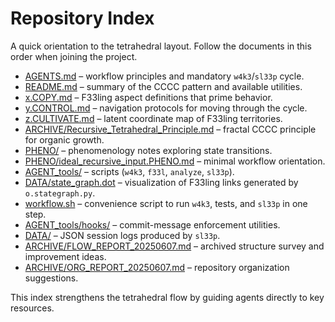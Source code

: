 # Repository Index

A quick orientation to the tetrahedral layout. Follow the documents in this order when joining the project.

- [AGENTS.md](../AGENTS.md) – workflow principles and mandatory `w4k3`/`sl33p` cycle.
- [README.md](../README.md) – summary of the CCCC pattern and available utilities.
- [x.COPY.md](../x.COPY.md) – F33ling aspect definitions that prime behavior.
- [y.CONTROL.md](../y.CONTROL.md) – navigation protocols for moving through the cycle.
- [z.CULTIVATE.md](./z.CULTIVATE.md) – latent coordinate map of F33ling territories.
- [ARCHIVE/Recursive_Tetrahedral_Principle.md](../ARCHIVE/Recursive_Tetrahedral_Principle.md) – fractal CCCC principle for organic growth.
- [PHENO/](../PHENO/) – phenomenology notes exploring state transitions.
- [PHENO/ideal_recursive_input.PHENO.md](../PHENO/ideal_recursive_input.PHENO.md) – minimal workflow orientation.
- [AGENT_tools/](../tools/AGENT_tools/) – scripts (`w4k3`, `f33l`, `analyze`, `sl33p`).
- [DATA/state_graph.dot](../DATA/state_graph.dot) – visualization of F33ling links generated by `o.stategraph.py`.
- [workflow.sh](../tools/workflow.sh) – convenience script to run `w4k3`, tests, and `sl33p` in one step.
- [AGENT_tools/hooks/](../tools/AGENT_tools/hooks/) – commit-message enforcement utilities.
- [DATA/](../DATA/) – JSON session logs produced by `sl33p`.
- [ARCHIVE/FLOW_REPORT_20250607.md](../ARCHIVE/FLOW_REPORT_20250607.md) – archived structure survey and improvement ideas.
- [ARCHIVE/ORG_REPORT_20250607.md](../ARCHIVE/ORG_REPORT_20250607.md) – repository organization suggestions.

This index strengthens the tetrahedral flow by guiding agents directly to key resources.
